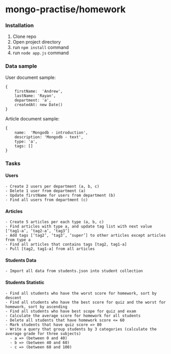 # mongo-practise/homework

### Installation
1. Clone repo
2. Open project directory
3. run ```npm install``` command
3. run ```node app.js``` command

### Data sample

User document sample:
```` 
{
    firstName:  'Andrew',
    lastName: 'Rayan',
    department: 'a',
    createdAt: new Date()
}
````


Article document sample:
````
{
    name:  'Mongodb - introduction',
    description: 'Mongodb - text',
    type: 'a',
    tags: []
}
````


### Tasks

#### Users
````
- Create 2 users per department (a, b, c)
- Delete 1 user from department (a)
- Update firstName for users from department (b)
- Find all users from department (c)
````

#### Articles
````
- Create 5 articles per each type (a, b, c)
- Find articles with type a, and update tag list with next value [‘tag1-a’, ‘tag2-a’, ‘tag3’]
- Add tags [‘tag2’, ‘tag3’, ‘super’] to other articles except articles from type a
- Find all articles that contains tags [tag2, tag1-a]
- Pull [tag2, tag1-a] from all articles
````
#### Students Data
````
- Import all data from students.json into student collection
````

#### Students Statistic
````
- Find all students who have the worst score for homework, sort by descent
- Find all students who have the best score for quiz and the worst for homework, sort by ascending
- Find all students who have best scope for quiz and exam
- Calculate the average score for homework for all students
- Delete all students that have homework score <= 60
- Mark students that have quiz score => 80
- Write a query that group students by 3 categories (calculate the average grade for three subjects)
  - a => (between 0 and 40)
  - b => (between 40 and 60)
  - c => (between 60 and 100)
````
